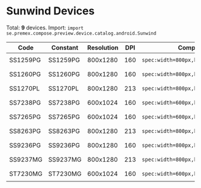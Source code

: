 # Sunwind Devices

Total: **9** devices. Import: `import se.premex.compose.preview.device.catalog.android.Sunwind`

| Code | Constant | Resolution | DPI | Compose Spec | Preview Usage |
|------|----------|------------|-----|-------------|---------------|
| SS1259PG | SS1259PG | 800x1280 | 160 | `spec:width=800px,height=1280px,dpi=160` | `@Preview(device = Sunwind.SS1259PG)` |
| SS1260PG | SS1260PG | 800x1280 | 160 | `spec:width=800px,height=1280px,dpi=160` | `@Preview(device = Sunwind.SS1260PG)` |
| SS1270PL | SS1270PL | 800x1280 | 213 | `spec:width=800px,height=1280px,dpi=213` | `@Preview(device = Sunwind.SS1270PL)` |
| SS7238PG | SS7238PG | 600x1024 | 160 | `spec:width=600px,height=1024px,dpi=160` | `@Preview(device = Sunwind.SS7238PG)` |
| SS7265PG | SS7265PG | 600x1024 | 160 | `spec:width=600px,height=1024px,dpi=160` | `@Preview(device = Sunwind.SS7265PG)` |
| SS8263PG | SS8263PG | 800x1280 | 213 | `spec:width=800px,height=1280px,dpi=213` | `@Preview(device = Sunwind.SS8263PG)` |
| SS9236PG | SS9236PG | 800x1280 | 160 | `spec:width=800px,height=1280px,dpi=160` | `@Preview(device = Sunwind.SS9236PG)` |
| SS9237MG | SS9237MG | 800x1280 | 213 | `spec:width=800px,height=1280px,dpi=213` | `@Preview(device = Sunwind.SS9237MG)` |
| ST7230MG | ST7230MG | 600x1024 | 160 | `spec:width=600px,height=1024px,dpi=160` | `@Preview(device = Sunwind.ST7230MG)` |

<!-- Generated automatically. Do not edit manually. -->
